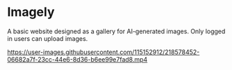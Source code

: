 # Imagely

A basic website designed as a gallery for AI-generated images. Only logged in users can upload images.

https://user-images.githubusercontent.com/115152912/218578452-06682a7f-23cc-44e6-8d36-b6ee99e7fad8.mp4

